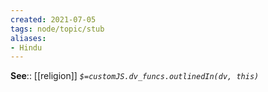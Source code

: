 ```yaml
---
created: 2021-07-05
tags: node/topic/stub
aliases:
- Hindu
---
```


**See**:: [[religion]]
*`$=customJS.dv_funcs.outlinedIn(dv, this)`*

